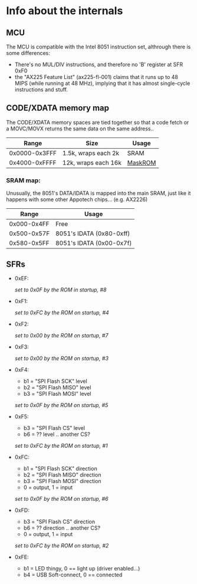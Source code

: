 # Info about the internals

## MCU

The MCU is compatible with the Intel 8051 instruction set, althrough there is some differences:

- There's no MUL/DIV instructions, and therefore no 'B' register at SFR 0xF0
- the "AX225 Feature List" (ax225-fl-001) claims that it runs up to 48 MIPS (while running at 48 MHz),
  implying that it has almost single-cycle instructions and stuff.

## CODE/XDATA memory map

The CODE/XDATA memory spaces are tied together so that
a code fetch or a MOVC/MOVX returns the same data on the same address..

| Range         | Size                | Usage                 |
|---------------|---------------------|-----------------------|
| 0x0000-0x3FFF | 1.5k, wraps each 2k | SRAM                  |
| 0x4000-0xFFFF | 12k, wraps each 16k | [MaskROM](maskrom.md) |

### SRAM map:

Unusually, the 8051's DATA/IDATA is mapped into the main SRAM, just like it happens
with some other Appotech chips... (e.g. AX2226)

| Range       | Usage                    |
|-------------|--------------------------|
| 0x000-0x4FF | Free                     |
| 0x500-0x57F | 8051's IDATA (0x80-0xff) |
| 0x580-0x5FF | 8051's IDATA (0x00-0x7f) |

## SFRs

- 0xEF:

  *set to 0x0F by the ROM in startup, #8*

- 0xF1:

  *set to 0xFC by the ROM on startup, #4*

- 0xF2:

  *set to 0x00 by the ROM on startup, #7*

- 0xF3:

  *set to 0x00 by the ROM on startup, #3*

- 0xF4:
  -  b1 = "SPI Flash SCK" level
  -  b2 = "SPI Flash MISO" level
  -  b3 = "SPI Flash MOSI" level

  *set to 0x0F by the ROM on startup, #5*

- 0xF5:
  -  b3 = "SPI Flash CS" level
  -  b6 = ?? level .. another CS?

  *set to 0xFC by the ROM on startup, #1*

- 0xFC:
  -  b1 = "SPI Flash SCK" direction
  -  b2 = "SPI Flash MISO" direction
  -  b3 = "SPI Flash MOSI" direction
  * 0 = output, 1 = input

  *set to 0x0F by the ROM on startup, #6*

- 0xFD:
  -  b3 = "SPI Flash CS" direction
  -  b6 = ?? direction .. another CS?
  * 0 = output, 1 = input

  *set to 0xFC by the ROM on startup, #2*

- 0xFE:
  -  b1 = LED thingy, 0 == light up (driver enabled...)
  -  b4 = USB Soft-connect, 0 == connected

